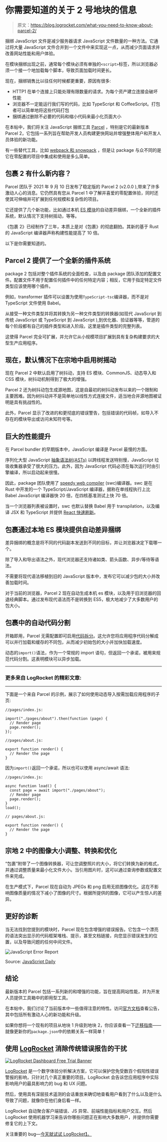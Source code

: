# 你需要知道的关于 2 号地块的信息

> 原文：<https://blog.logrocket.com/what-you-need-to-know-about-parcel-2/>

捆绑 JavaScript 文件是减少服务器请求 JavaScript 文件数量的一种方法。它通过将大量 JavaScript 文件合并到一个文件中来实现这一点，从而减少页面请求并改善网站性能和用户体验。

在模块捆绑出现之前，通常每个模块必须有单独的`<script>`标签，所以浏览器必须一个接一个地加载每个脚本，导致页面加载时间更长。

现在，捆绑销售比以往任何时候都更重要，原因有很多:

*   HTTP1 在单个连接上只能处理有限数量的请求。为每个资产建立连接会破坏性能
*   浏览器不一定能运行我们写的代码，比如 TypeScript 和 CoffeeScript。打包者可以简单地将这些代码打包
*   捆绑通过删除不必要的代码和缩小代码来最小化页面大小

在本帖中，我们将关注 JavaScript 捆绑工具 [Parcel](https://parceljs.org/) ，特别是它的最新版本 Parcel 2，它包括一系列旨在帮助开发人员构建更快网站并增强整体用户和开发人员体验的新功能。

有一些替代工具，比如 [webpack 和 snowpack](https://blog.logrocket.com/snowpack-vs-webpack/) ，但是让 package 与众不同的是它在零配置的项目中集成和使用是多么简单。

## 包裹 2 有什么新内容？

Parcel 团队于 2021 年 9 月 10 日发布了稳定版的 Parcel 2 (v2.0.0 ),带来了许多激动人心的消息。它仍然具有您从 Parcel 1 中了解并喜爱的零配置体验，同时还使其可伸缩并可扩展到任何规模和复杂性的项目。

它还提供了几个新功能，比如通过本机 [ES 模块](https://blog.logrocket.com/how-to-use-ecmascript-modules-with-node-js/)的自动差异捆绑，一个全新的插件系统，默认情况下支持树摇动，等等。

《包裹 2》已经制作了三年，本质上是对《包裹》的彻底翻拍。其新的基于 Rust 的 JavaScript 编译器声称构建性能提高了 10 倍。

以下是你需要知道的。

## Parcel 2 提供了一个全新的插件系统

package 2 包括对整个插件系统的全面检查，以及由 package 团队添加的配置文件。配置文件不用于配置任何插件中的任何特定内容；相反，它用于指定特定文件类型应该使用哪个插件。

例如，transformer 插件可以设置为使用`TypeScript-tsc`编译器，而不是对 TypeScript 文件使用 Babel。

从接受一种文件类型并将其转换为另一种文件类型的转换器(如现代 JavaScript 到传统 JavaScript 或 TypeScript 到 JavaScript ),到优化器、验证器等等，管道的每个阶段都有自己的插件类型和进入阶段。这里是插件类型的完整列表。

这使得 Parcel 完全可扩展，并允许它从小规模项目扩展到具有复杂构建要求的大型生产应用程序。

## 现在，默认情况下在宗地中启用树摇动

现在 Parcel 2 中默认启用了树抖动，支持 ES 模块、CommonJS、动态导入和 CSS 模块，树抖动机制得到了极大的增强。

Parcel 2 还为树抖动包生成源地图，这是自最初的树抖动发布以来的一个限制和主要困难。因为树抖动并不是简单地以线性方式连接文件，适当地合并源地图被证明是具有挑战性的。

此外，Parcel 显示了改进的和更彻底的错误警告，包括错误的代码帧，如导入不存在的模块导出或访问未知符号等。

## 巨大的性能提升

在 Parcel bundler 的早期版本中，JavaScript 编译是 Parcel 最慢的方面。

序列化大型 JavaScript [抽象语法树(ASTs)](https://deepsource.io/glossary/ast/) 以跨线程发送特别慢，JavaScript 垃圾收集器承受了很大的压力。此外，因为 JavaScript 代码必须在每次运行时由引擎编译，所以启动起来很慢。

因此，package 团队使用了 [speedy web compiler](https://swc.rs/) (swc)编译器。swc 是在 Rust 中开发的一个 TypeScript/JavaScript 编译器，据称在单线程执行上比 Babel JavaScript 编译器快 20 倍，在四核基准测试上快 70 倍。

当一个浏览器列表被设置时，swc 也默认替换 Babel 用于 transpilation，以及编译 JSX 和 TypeScript 并提供 [React 快速刷新](https://www.netlify.com/blog/2020/12/03/what-is-react-fast-refresh/)。

## 包裹通过本地 ES 模块提供自动差异捆绑

差异捆绑的概念是将不同的代码副本发送到不同的目标，并让浏览器决定下载哪一个。

除了导入和导出语法之外，现代浏览器还支持诸如类、箭头函数、异步/等待等语法。

不需要将现代语法移植到旧的 JavaScript 版本中，发布它可以减少包的大小并改善加载时间。

对于当前的浏览器，Parcel 2 现在自动生成本机 es 模块，以及用于旧浏览器的回退经典脚本。通过发布现代语法而不是转换到 ES5，极大地减少了大多数用户的包大小。

## 包裹中的自动代码分割

开箱即用，Parcel 无需配置即可启用[代码拆分](https://parceljs.org/features/code-splitting/)。这允许您将应用程序代码分解成可以并行加载和缓存的不同包，从而减少初始包的大小并加快加载速度。

动态的`import()`语法，作为一个常规的 import 语句，但返回一个承诺，被用来规范代码分割。这表明模块可以异步加载。

* * *

### 更多来自 LogRocket 的精彩文章:

* * *

下面是一个来自 Parcel 的示例，展示了如何使用动态导入按需加载应用程序的子页:

```
//pages/index.js:

import("./pages/about").then(function (page) {
  // Render page
  page.render();
});
```

```
//pages/about.js:

export function render() {
  // Render the page
}

```

因为`import()`返回一个承诺，所以也可以使用 async/await 语法:

```
//pages/index.js:

async function load() {
  const page = await import("./pages/about");
  // Render page
  page.render();
}
load();
```

```
// pages/about.js:

export function render() {
  // Render the page
}

```

## 宗地 2 中的图像大小调整、转换和优化

“包裹”附带了一个图像转换器，可让您调整照片的大小，将它们转换为新的格式，并通过调整质量来最小化文件大小。当引用图片时，这可以通过查询参数或配置文件来完成。

在生产模式下，Parcel 现在自动为 JPEGs 和 png 启用无损图像优化。这在不影响图像质量的情况下减小了图像的尺寸。根据所提供的图像，它可以产生惊人的差异。

## 更好的诊断

当无法找到您提到的模块时，Parcel 现在包含增强的错误报告。它包含一个漂亮的语法突出显示的代码框架堆栈、提示，甚至文档链接，向您显示错误发生的位置，以及导致问题的任何中间文件。

![JavaScript Error Report](img/667b680ed47c8edb636ca43f46b55832.png)

Source: [JavaScript Daily](https://morioh.com/p/4021789a5799)

## 结论

最新版本的 Parcel 包括一系列新的和增强的功能，旨在提高网站性能，并为开发人员提供工具箱中的即用型工具。

在本帖中，我们讨论了当前版本中一些值得注意的特性。访问[官方文档](https://parceljs.org/blog/v2/)查看公告，其中包括所有激动人心的新功能和升级。

如果你想将一个现有的项目从地块 1 升级到地块 2，你应该查看一下[迁移指南](https://parceljs.org/getting-started/migration/)——就像更新你的`package.json`中的依赖关系一样简单！

## 使用 [LogRocket](https://lp.logrocket.com/blg/signup) 消除传统错误报告的干扰

[![LogRocket Dashboard Free Trial Banner](img/d6f5a5dd739296c1dd7aab3d5e77eeb9.png)](https://lp.logrocket.com/blg/signup)

[LogRocket](https://lp.logrocket.com/blg/signup) 是一个数字体验分析解决方案，它可以保护您免受数百个假阳性错误警报的影响，只针对几个真正重要的项目。LogRocket 会告诉您应用程序中实际影响用户的最具影响力的 bug 和 UX 问题。

然后，使用具有深层技术遥测的会话重放来确切地查看用户看到了什么以及是什么导致了问题，就像你在他们身后看一样。

LogRocket 自动聚合客户端错误、JS 异常、前端性能指标和用户交互。然后 LogRocket 使用机器学习来告诉你哪些问题正在影响大多数用户，并提供你需要修复它的上下文。

关注重要的 bug—[今天就试试 LogRocket】。](https://lp.logrocket.com/blg/signup-issue-free)